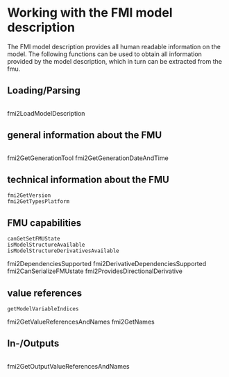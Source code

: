 # Working with the FMI model description

The FMI model description provides all human readable information on the model. The following functions can be used to obtain all information provided by the model description, which in turn can be extracted from the fmu.

## Loading/Parsing

```@docs
```
fmi2LoadModelDescription

## general information about the FMU

```@docs
```
fmi2GetGenerationTool
fmi2GetGenerationDateAndTime

## technical information about the FMU

```@docs
fmi2GetVersion
fmi2GetTypesPlatform

```

## FMU capabilities

```@docs
canGetSetFMUState
isModelStructureAvailable
isModelStructureDerivativesAvailable
```
fmi2DependenciesSupported
fmi2DerivativeDependenciesSupported
fmi2CanSerializeFMUstate
fmi2ProvidesDirectionalDerivative

## value references

```@docs
getModelVariableIndices
```
fmi2GetValueReferencesAndNames
fmi2GetNames

## In-/Outputs

```@docs
```
fmi2GetOutputValueReferencesAndNames

